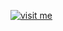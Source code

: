[![visit me](https://hotio.dev/img/visit-me.png "Visit https://hotio.dev/containers/crop or click me!")](https://hotio.dev/containers/crop)
